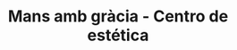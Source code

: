 ---
title: "Mans amb gràcia - Centro de estética"
url: /barcelona/mans-amb-gracia-centro-de-estetica/
shop: Kosmetik
---